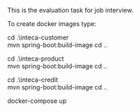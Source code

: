This is the evaluation task for job interview. 

To create docker images type: 


cd .\inteca-customer\
mvn spring-boot:build-image
cd ..

cd .\inteca-product\
mvn spring-boot:build-image
cd ..

cd .\inteca-credit\
mvn spring-boot:build-image
cd ..

docker-compose up

 
